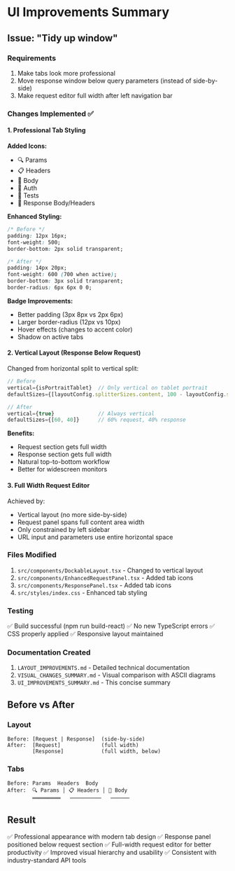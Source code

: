 # UI Improvements Summary

## Issue: "Tidy up window"

### Requirements
1. Make tabs look more professional
2. Move response window below query parameters (instead of side-by-side)
3. Make request editor full width after left navigation bar

### Changes Implemented ✅

#### 1. Professional Tab Styling
**Added Icons:**
- 🔍 Params
- 📋 Headers  
- 📝 Body
- 🔐 Auth
- 🧪 Tests
- 📄 Response Body/Headers

**Enhanced Styling:**
```css
/* Before */
padding: 12px 16px;
font-weight: 500;
border-bottom: 2px solid transparent;

/* After */
padding: 14px 20px;
font-weight: 600 (700 when active);
border-bottom: 3px solid transparent;
border-radius: 6px 6px 0 0;
```

**Badge Improvements:**
- Better padding (3px 8px vs 2px 6px)
- Larger border-radius (12px vs 10px)
- Hover effects (changes to accent color)
- Shadow on active tabs

#### 2. Vertical Layout (Response Below Request)
Changed from horizontal split to vertical split:

```typescript
// Before
vertical={isPortraitTablet}  // Only vertical on tablet portrait
defaultSizes={[layoutConfig.splitterSizes.content, 100 - layoutConfig.splitterSizes.content]}

// After  
vertical={true}              // Always vertical
defaultSizes={[60, 40]}      // 60% request, 40% response
```

**Benefits:**
- Request section gets full width
- Response section gets full width
- Natural top-to-bottom workflow
- Better for widescreen monitors

#### 3. Full Width Request Editor
Achieved by:
- Vertical layout (no more side-by-side)
- Request panel spans full content area width
- Only constrained by left sidebar
- URL input and parameters use entire horizontal space

### Files Modified
1. `src/components/DockableLayout.tsx` - Changed to vertical layout
2. `src/components/EnhancedRequestPanel.tsx` - Added tab icons
3. `src/components/ResponsePanel.tsx` - Added tab icons
4. `src/styles/index.css` - Enhanced tab styling

### Testing
✅ Build successful (npm run build-react)
✅ No new TypeScript errors
✅ CSS properly applied
✅ Responsive layout maintained

### Documentation Created
1. `LAYOUT_IMPROVEMENTS.md` - Detailed technical documentation
2. `VISUAL_CHANGES_SUMMARY.md` - Visual comparison with ASCII diagrams
3. `UI_IMPROVEMENTS_SUMMARY.md` - This concise summary

## Before vs After

### Layout
```
Before: [Request | Response]  (side-by-side)
After:  [Request]             (full width)
        [Response]            (full width, below)
```

### Tabs
```
Before: Params  Headers  Body
After:  🔍 Params │ 📋 Headers │ 📝 Body
        ═════════   ──────────   ──────
```

## Result
✅ Professional appearance with modern tab design
✅ Response panel positioned below request section
✅ Full-width request editor for better productivity
✅ Improved visual hierarchy and usability
✅ Consistent with industry-standard API tools
